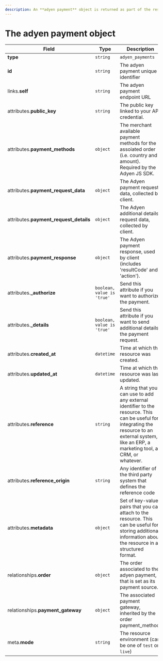 ```yaml
---
description: An **adyen payment** object is returned as part of the response body of each successful list, retrieve, create or update API call.
---
```


# The adyen payment object

| Field          | Type     | Description                                  |
| -------------- | -------- | -------------------------------------------- |
| **type**       | `string` | `adyen_payments`                        |
| **id**         | `string` | The adyen payment unique identifier  |
| links.**self** | `string` | The adyen payment endpoint URL       |
| attributes.**public_key** | `string` | The public key linked to your API credential. |
| attributes.**payment_methods** | `object` | The merchant available payment methods for the assoiated order (i.e. country and amount). Required by the Adyen JS SDK. |
| attributes.**payment_request_data** | `object` | The Adyen payment request data, collected by client. |
| attributes.**payment_request_details** | `object` | The Adyen additional details request data, collected by client. |
| attributes.**payment_response** | `object` | The Adyen payment response, used by client (includes 'resultCode' and 'action'). |
| attributes.**_authorize** | `boolean, value is 'true'` | Send this attribute if you want to authorize the payment. |
| attributes.**_details** | `boolean, value is 'true'` | Send this attribute if you want to send additional details the payment request. |
| attributes.**created_at** | `datetime` | Time at which the resource was created. |
| attributes.**updated_at** | `datetime` | Time at which the resource was last updated. |
| attributes.**reference** | `string` | A string that you can use to add any external identifier to the resource. This can be useful for integrating the resource to an external system, like an ERP, a marketing tool, a CRM, or whatever. |
| attributes.**reference_origin** | `string` | Any identifier of the third party system that defines the reference code |
| attributes.**metadata** | `object` | Set of key-value pairs that you can attach to the resource. This can be useful for storing additional information about the resource in a structured format. |
| relationships.**order** | `object` | The order associated to the adyen payment, that is set as its payment source. |
| relationships.**payment_gateway** | `object` | The associated payment gateway, inherited by the order payment_method. |
| meta.**mode** | `string` | The resource environment \(can be one of `test` or `live`\) |

